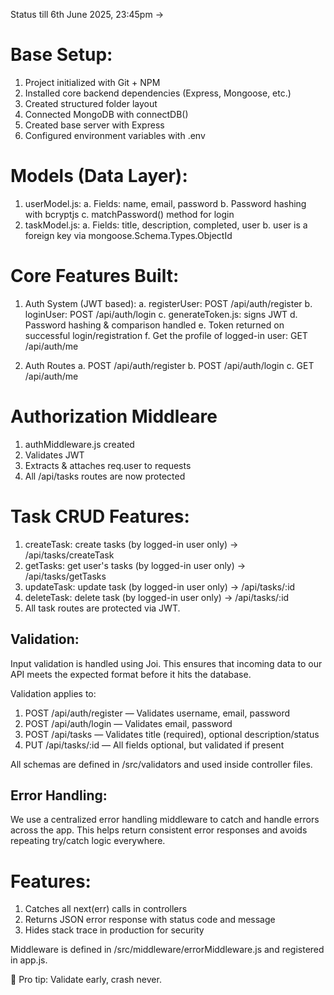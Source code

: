 Status till 6th June 2025, 23:45pm ->

# Base Setup:
1. Project initialized with Git + NPM
2. Installed core backend dependencies (Express, Mongoose, etc.)
3. Created structured folder layout
4. Connected MongoDB with connectDB()
5. Created base server with Express
6. Configured environment variables with .env

# Models (Data Layer):
1. userModel.js:
a. Fields: name, email, password
b. Password hashing with bcryptjs
c. matchPassword() method for login
2. taskModel.js:
a. Fields: title, description, completed, user
b. user is a foreign key via mongoose.Schema.Types.ObjectId

# Core Features Built:
1. Auth System (JWT based):
a. registerUser: POST /api/auth/register
b. loginUser: POST /api/auth/login
c. generateToken.js: signs JWT
d. Password hashing & comparison handled
e. Token returned on successful login/registration
f. Get the profile of logged-in user: GET /api/auth/me

2. Auth Routes
a. POST /api/auth/register
b. POST /api/auth/login
c. GET /api/auth/me

# Authorization Middleare
1. authMiddleware.js created
2. Validates JWT
3. Extracts & attaches req.user to requests
4. All /api/tasks routes are now protected

# Task CRUD Features:
1. createTask: create tasks (by logged-in user only) -> /api/tasks/createTask
2. getTasks: get user's tasks (by logged-in user only) -> /api/tasks/getTasks
3. updateTask: update task (by logged-in user only) -> /api/tasks/:id
4. deleteTask: delete task (by logged-in user only) -> /api/tasks/:id
5. All task routes are protected via JWT.

## Validation:
Input validation is handled using Joi. This ensures that incoming data to our API meets the expected format before it hits the database.

Validation applies to:

1. POST /api/auth/register — Validates username, email, password
2. POST /api/auth/login — Validates email, password
3. POST /api/tasks — Validates title (required), optional description/status
4. PUT /api/tasks/:id — All fields optional, but validated if present

All schemas are defined in /src/validators and used inside controller files.

## Error Handling:
We use a centralized error handling middleware to catch and handle errors across the app. This helps return consistent error responses and avoids repeating try/catch logic everywhere.

# Features:
1. Catches all next(err) calls in controllers
2. Returns JSON error response with status code and message
3. Hides stack trace in production for security

Middleware is defined in /src/middleware/errorMiddleware.js and registered in app.js.

🧪 Pro tip: Validate early, crash never.